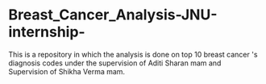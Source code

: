 # Breast_Cancer_Analysis-JNU-internship-
This is a repository in which the analysis is done on top 10 breast cancer 's diagnosis codes under the supervision of Aditi Sharan mam and Supervision of Shikha Verma mam. 
